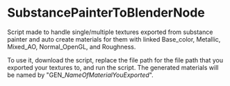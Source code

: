 # SubstancePainterToBlenderNode
Script made to handle single/multiple textures exported from substance painter and auto create materials for them with linked Base_color, Metallic, Mixed_AO, Normal_OpenGL, and Roughness.

To use it, download the script, replace the file path for the file path that you exported your textures to, and run the script. The generated materials will be named by "GEN_*NameOfMaterialYouExported*".
